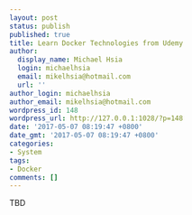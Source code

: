 ```yaml
---
layout: post
status: publish
published: true
title: Learn Docker Technologies from Udemy
author:
  display_name: Michael Hsia
  login: michaelhsia
  email: mikelhsia@hotmail.com
  url: ''
author_login: michaelhsia
author_email: mikelhsia@hotmail.com
wordpress_id: 148
wordpress_url: http://127.0.0.1:1028/?p=148
date: '2017-05-07 08:19:47 +0800'
date_gmt: '2017-05-07 08:19:47 +0800'
categories:
- System
tags:
- Docker
comments: []
---
```

<p>TBD</p>
